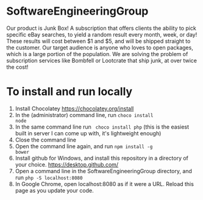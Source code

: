 # SoftwareEngineeringGroup
Our product is Junk Box! A subscription that offers clients the ability to pick specific eBay searches, to yield a random result every month, week, or day! These results will cost between $1 and $5, and will be shipped straight to the customer. Our target audience is anyone who loves to open packages, which is a large portion of the population. We are solving the problem of subscription services like Bombfell or Lootcrate that ship junk, at over twice the cost! 
# To install and run locally
1. Install Chocolatey https://chocolatey.org/install
2. In the (administrator) command line, run <code>choco install node</code>
3. In the same command line run <code> choco install php</code> (this is the easiest built in server I can come up with, it's lightweight enough)
4. Close the command line
5. Open the command line again, and run <code>npm install -g bower</code>
6. Install github for Windows, and install this repository in a directory of your choice. https://desktop.github.com/
7. Open a command line in the SoftwareEngineeringGroup directory, and run  <code>php -S localhost:8080</code>
8. In Google Chrome, open localhost:8080 as if it were a URL. Reload this page as you update your code.
